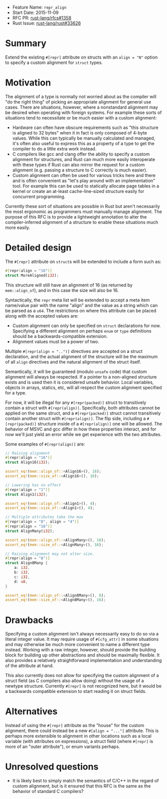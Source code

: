 - Feature Name: `repr_align`
- Start Date: 2015-11-09
- RFC PR: [rust-lang/rfcs#1358](https://github.com/rust-lang/rfcs/pull/1358)
- Rust Issue: [rust-lang/rust#33626](https://github.com/rust-lang/rust/issues/33626)

# Summary
[summary]: #summary

Extend the existing `#[repr]` attribute on structs with an `align = "N"` option
to specify a custom alignment for `struct` types.

# Motivation
[motivation]: #motivation

The alignment of a type is normally not worried about as the compiler will "do
the right thing" of picking an appropriate alignment for general use cases.
There are situations, however, where a nonstandard alignment may be desired when
operating with foreign systems. For example these sorts of situations tend to
necessitate or be much easier with a custom alignment:

* Hardware can often have obscure requirements such as "this structure is
  aligned to 32 bytes" when it in fact is only composed of 4-byte values. While
  this can typically be manually calculated and managed, it's often also useful
  to express this as a property of a type to get the compiler to do a little
  extra work instead.
* C compilers like gcc and clang offer the ability to specify a custom alignment
  for structures, and Rust can much more easily interoperate with these types if
  Rust can also mirror the request for a custom alignment (e.g. passing a
  structure to C correctly is much easier).
* Custom alignment can often be used for various tricks here and there and is
  often convenient as "let's play around with an implementation" tool. For
  example this can be used to statically allocate page tables in a kernel
  or create an at-least cache-line-sized structure easily for concurrent
  programming.

Currently these sort of situations are possible in Rust but aren't necessarily
the most ergonomic as programmers must manually manage alignment. The purpose of
this RFC is to provide a lightweight annotation to alter the compiler-inferred
alignment of a structure to enable these situations much more easily.

# Detailed design
[design]: #detailed-design

The `#[repr]` attribute on `struct`s will be extended to include a form such as:

```rust
#[repr(align = "16")]
struct MoreAligned(i32);
```

This structure will still have an alignment of 16 (as returned by
`mem::align_of`), and in this case the size will also be 16.

Syntactically, the `repr` meta list will be extended to accept a meta item
name/value pair with the name "align" and the value as a string which can be
parsed as a `u64`. The restrictions on where this attribute can be placed along
with the accepted values are:

* Custom alignment can only be specified on `struct` declarations for now.
  Specifying a different alignment on perhaps `enum` or `type` definitions
  should be a backwards-compatible extension.
* Alignment values must be a power of two.

Multiple `#[repr(align = "..")]` directives are accepted on a struct
declaration, and the actual alignment of the structure will be the maximum of
all `align` directives and the natural alignment of the struct itself.

Semantically, it will be guaranteed (modulo `unsafe` code) that custom alignment
will always be respected. If a pointer to a non-aligned structure exists and is
used then it is considered unsafe behavior. Local variables, objects in arrays,
statics, etc, will all respect the custom alignment specified for a type.

For now, it will be illegal for any `#[repr(packed)]` struct to transitively
contain a struct with `#[repr(align)]`. Specifically, both attributes cannot be
applied on the same struct, and a `#[repr(packed)]` struct cannot transitively
contain another struct with `#[repr(align)]`. The flip side, including a
`#[repr(packed)]` structure inside of a `#[repr(align)]` one will be allowed.
The behavior of MSVC and gcc differ in how these properties interact, and for
now we'll just yield an error while we get experience with the two attributes.

Some examples of `#[repr(align)]` are:

```rust
// Raising alignment
#[repr(align = "16")]
struct Align16(i32);

assert_eq!(mem::align_of::<Align16>(), 16);
assert_eq!(mem::size_of::<Align16>(), 16);

// Lowering has no effect
#[repr(align = "1")]
struct Align1(i32);

assert_eq!(mem::align_of::<Align1>(), 4);
assert_eq!(mem::size_of::<Align1>(), 4);

// Multiple attributes take the max
#[repr(align = "8", align = "4")]
#[repr(align = "16")]
struct AlignMany(i32);

assert_eq!(mem::align_of::<AlignMany>(), 16);
assert_eq!(mem::size_of::<AlignMany>(), 16);

// Raising alignment may not alter size.
#[repr(align = "8")]
struct Align8Many {
    a: i32,
    b: i32,
    c: i32,
    d: u8,
}

assert_eq!(mem::align_of::<Align8Many>(), 8);
assert_eq!(mem::size_of::<Align8Many>(), 16);
```

# Drawbacks
[drawbacks]: #drawbacks

Specifying a custom alignment isn't always necessarily easy to do so via a
literal integer value. It may require usage of `#[cfg_attr]` in some situations
and may otherwise be much more convenient to name a different type instead.
Working with a raw integer, however, should provide the building block for
building up other abstractions and should be maximally flexible. It also
provides a relatively straightforward implementation and understanding of the
attribute at hand.

This also currently does not allow for specifying the custom alignment of a
struct field (as C compilers also allow doing) without the usage of a newtype
structure. Currently `#[repr]` is not recognized here, but it would be a
backwards compatible extension to start reading it on struct fields.

# Alternatives
[alternatives]: #alternatives

Instead of using the `#[repr]` attribute as the "house" for the custom
alignment, there could instead be a new `#[align = "..."]` attribute. This is
perhaps more extensible to alignment in other locations such as a local variable
(with attributes on expressions), a struct field (where `#[repr]` is more of an
"outer attribute"), or enum variants perhaps.

# Unresolved questions
[unresolved]: #unresolved-questions

* It is likely best to simply match the semantics of C/C++ in the regard of
  custom alignment, but is it ensured that this RFC is the same as the behavior
  of standard C compilers?
